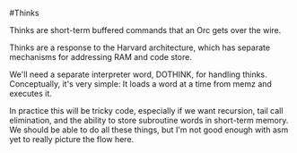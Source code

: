 #Thinks

Thinks are short-term buffered commands that an Orc gets over the wire. 

Thinks are a response to the Harvard architecture, which has separate mechanisms for addressing RAM and code store. 

We'll need a separate interpreter word, DOTHINK, for handling thinks. Conceptually, it's very simple: It loads a word at a time from memz and executes it. 

In practice this will be tricky code, especially if we want recursion, tail call elimination, and the ability to store subroutine words in short-term memory. We should be able to do all these things, but I'm not good enough with asm yet to really picture the flow here.